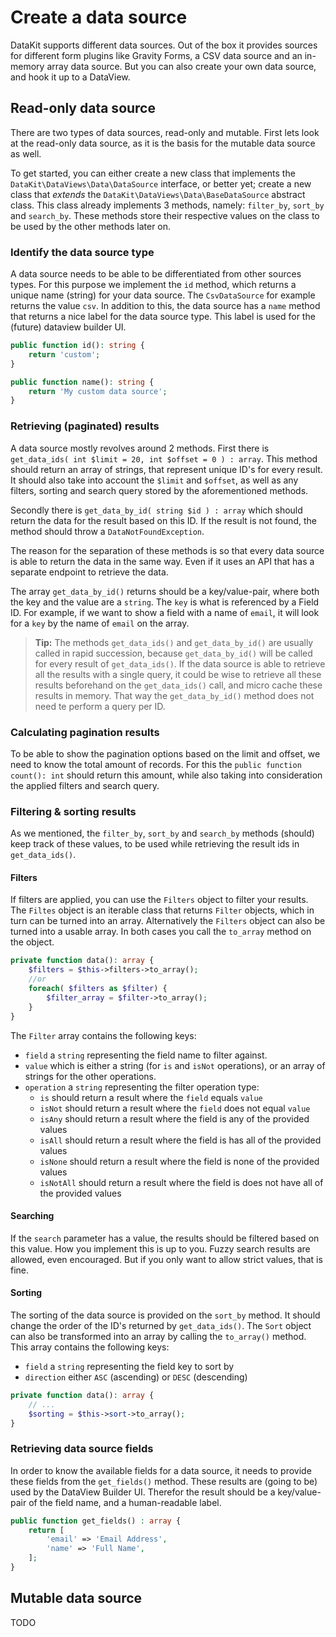 # Create a data source

DataKit supports different data sources. Out of the box it provides sources for different form plugins like Gravity
Forms, a CSV data source and an in-memory array data source. But you can also create your own data source, and hook it
up to a DataView.

## Read-only data source

There are two types of data sources, read-only and mutable. First lets look at the read-only data source, as it is the
basis for the mutable data source as well.

To get started, you can either create a new class that implements the `DataKit\DataViews\Data\DataSource` interface, or
better yet; create a new class that *extends* the `DataKit\DataViews\Data\BaseDataSource` abstract class. This class
already implements 3 methods, namely: `filter_by`, `sort_by` and `search_by`. These methods store their respective
values on the class to be used by the other methods later on.

### Identify the data source type

A data source needs to be able to be differentiated from other sources types. For this purpose we implement the `id`
method, which returns a unique name (string) for your data source. The `CsvDataSource` for example returns the
value `csv`. In addition to this, the data source has a `name` method that returns a nice label for the data source
type. This label is used for the (future) dataview builder UI.

```php
public function id(): string {
    return 'custom';
}

public function name(): string {
    return 'My custom data source';
}
```

### Retrieving (paginated) results

A data source mostly revolves around 2 methods. First there
is `get_data_ids( int $limit = 20, int $offset = 0 ) : array`.
This method should return an array of strings, that represent unique ID's for every result. It should also take into
account the `$limit` and `$offset`, as well as any filters, sorting and search query stored by the aforementioned
methods.

Secondly there is `get_data_by_id( string $id ) : array` which should return the data for the result based on this ID.
If the result is not found, the method should throw a `DataNotFoundException`.

The reason for the separation of these methods is so that every data source is able to return the data in the same way.
Even if it uses an API that has a separate endpoint to retrieve the data.

The array `get_data_by_id()` returns should be a key/value-pair, where both the key and the value are a `string`.
The `key` is what is referenced by a Field ID. For example, if we want to show a field with a name of `email`, it will
look for a `key` by the name of `email` on the array.

> **Tip:** The methods `get_data_ids()` and `get_data_by_id()` are usually called in rapid succession,
> because `get_data_by_id()` will be called for every result of `get_data_ids()`. If the data source is able to retrieve
> all the results with a single query, it could be wise to retrieve all these results beforehand on the `get_data_ids()`
> call, and micro cache these results in memory. That way the `get_data_by_id()` method does not need te perform a query
> per ID.

### Calculating pagination results

To be able to show the pagination options based on the limit and offset, we need to know the total amount of records.
For this the `public function count(): int` should return this amount, while also taking into consideration the applied
filters and search query.

### Filtering & sorting results

As we mentioned, the `filter_by`, `sort_by` and `search_by` methods (should) keep track of these values, to be used
while retrieving the result ids in `get_data_ids()`.

#### Filters

If filters are applied, you can use the `Filters` object to filter your results. The `Filtes` object is an iterable
class that returns `Filter` objects, which in turn can be turned into an array. Alternatively the `Filters` object can
also be turned into a usable array. In both cases you call the `to_array` method on the object.

```php
private function data(): array {
    $filters = $this->filters->to_array();
    //or
    foreach( $filters as $filter) {
        $filter_array = $filter->to_array();
    }
}
```

The `Filter` array contains the following keys:

- `field` a `string` representing the field name to filter against.
- `value` which is either a string (for `is` and `isNot` operations), or an array of strings for the other operations.
- `operation` a `string` representing the filter operation type:
    - `is` should return a result where the `field` equals `value`
    - `isNot` should return a result where the `field` does not equal `value`
    - `isAny` should return a result where the field is any of the provided values
    - `isAll` should return a result where the field is has all of the provided values
    - `isNone` should return a result where the field is none of the provided values
    - `isNotAll` should return a result where the field is does not have all of the provided values

#### Searching

If the `search` parameter has a value, the results should be filtered based on this value. How you implement this is up
to you. Fuzzy search results are allowed, even encouraged. But if you only want to allow strict values, that is fine.

#### Sorting

The sorting of the data source is provided on the `sort_by` method. It should change the order of the ID's returned
by `get_data_ids()`. The `Sort` object can also be transformed into an array by calling the `to_array()` method. This
array contains the following keys:

- `field` a `string` representing the field key to sort by
- `direction` either `ASC` (ascending) or `DESC` (descending)

```php
private function data(): array {
    // ...
    $sorting = $this->sort->to_array(); 
}
```

### Retrieving data source fields

In order to know the available fields for a data source, it needs to provide these fields from the `get_fields()`
method. These results are (going to be) used by the DataView Builder UI. Therefor the result should be a key/value-pair
of the field name, and a human-readable label.

```php
public function get_fields() : array {
    return [
        'email' => 'Email Address',
        'name' => 'Full Name',
    ];
}
```

## Mutable data source

TODO
